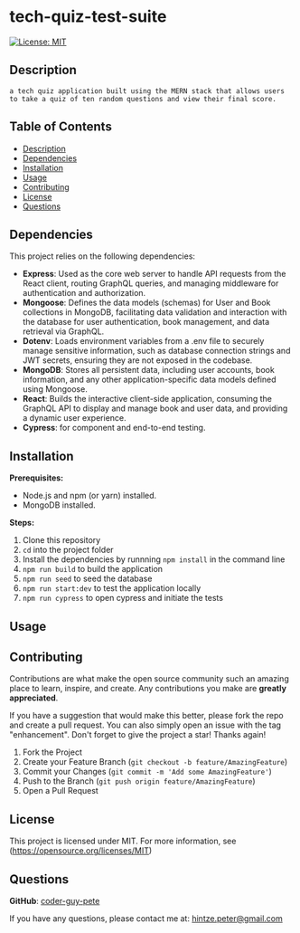 # tech-quiz-test-suite

  [![License: MIT](https://img.shields.io/badge/License-MIT-blue.svg)](https://opensource.org/licenses/MIT)

## Description

    a tech quiz application built using the MERN stack that allows users to take a quiz of ten random questions and view their final score.

## Table of Contents

* [Description](#description)
* [Dependencies](#dependencies)
* [Installation](#installation)
* [Usage](#usage)
* [Contributing](#contributing)
* [License](#license)
* [Questions](#questions)

## Dependencies

  This project relies on the following dependencies:

* **Express**: Used as the core web server to handle API requests from the React client, routing GraphQL queries, and managing middleware for authentication and authorization.
* **Mongoose**: Defines the data models (schemas) for User and Book collections in MongoDB, facilitating data validation and interaction with the database for user authentication, book management, and data retrieval via GraphQL.
* **Dotenv**: Loads environment variables from a .env file to securely manage sensitive information, such as database connection strings and JWT secrets, ensuring they are not exposed in the codebase.
* **MongoDB**: Stores all persistent data, including user accounts, book information, and any other application-specific data models defined using Mongoose.
* **React**: Builds the interactive client-side application, consuming the GraphQL API to display and manage book and user data, and providing a dynamic user experience.
* **Cypress**: for component and end-to-end testing.

## Installation

**Prerequisites:**

* Node.js and npm (or yarn) installed.
* MongoDB installed.

**Steps:**

1. Clone this repository
2. `cd` into the project folder
3. Install the dependencies by runnning `npm install` in the command line
4. `npm run build` to build the application
5. `npm run seed` to seed the database
6. `npm run start:dev` to test the application locally
7. `npm run cypress` to open cypress and initiate the tests

## Usage



## Contributing

Contributions are what make the open source community such an amazing place to learn, inspire, and create. Any contributions you make are **greatly appreciated**.

If you have a suggestion that would make this better, please fork the repo and create a pull request. You can also simply open an issue with the tag "enhancement".
Don't forget to give the project a star! Thanks again!

1. Fork the Project
2. Create your Feature Branch (`git checkout -b feature/AmazingFeature`)
3. Commit your Changes (`git commit -m 'Add some AmazingFeature'`)
4. Push to the Branch (`git push origin feature/AmazingFeature`)
5. Open a Pull Request

## License

  This project is licensed under MIT. For more information, see (<https://opensource.org/licenses/MIT>)

## Questions

  **GitHub**: [coder-guy-pete](https://github.com/coder-guy-pete)

  If you have any questions, please contact me at: <hintze.peter@gmail.com>
